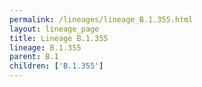 ```yaml
---
permalink: /lineages/lineage_B.1.355.html
layout: lineage_page
title: Lineage B.1.355
lineage: B.1.355
parent: B.1
children: ['B.1.355']
---
```

